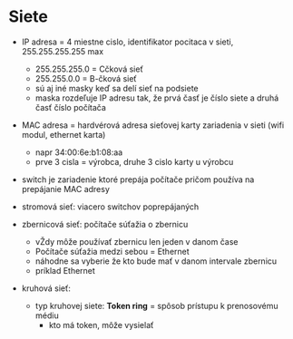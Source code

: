
# Siete
- IP adresa = 4 miestne cislo, identifikator pocitaca v sieti, 255.255.255.255 max
    - 255.255.255.0 = Cčková sieť
    - 255.255.0.0 = B-čková sieť
    - sú aj iné masky keď sa delí sieť na podsiete
    - maska rozdeľuje IP adresu tak, že prvá časť je číslo siete a druhá časť číslo počítača

- MAC adresa = hardvérová adresa sieťovej karty zariadenia v sieti (wifi modul, ethernet karta)
    - napr 34:00:6e:b1:08:aa
    - prve 3 cisla = výrobca, druhe 3 cislo karty u výrobcu
- switch je zariadenie ktoré prepája počítače pričom používa na prepájanie MAC adresy
- stromová sieť: viacero switchov poprepájaných
- zbernicová sieť: počítače súťažia o zbernicu
    - vŽdy môže používať zbernicu len jeden v danom čase
    - Počítače súťažia medzi sebou = Ethernet
    - náhodne sa vyberie že kto bude mať v danom intervale zbernicu
    - príklad Ethernet
    
- kruhová sieť: 
    - typ kruhovej siete: **Token ring** = spôsob prístupu k prenosovému médiu
         - kto má token, môže vysielať

